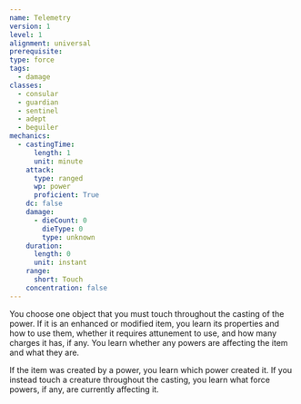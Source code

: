 ```yaml
---
name: Telemetry
version: 1
level: 1
alignment: universal
prerequisite: 
type: force
tags:
  - damage
classes:
  - consular
  - guardian
  - sentinel
  - adept
  - beguiler
mechanics:
  - castingTime:
      length: 1
      unit: minute
    attack:
      type: ranged
      wp: power
      proficient: True
    dc: false
    damage:
      - dieCount: 0
        dieType: 0
        type: unknown
    duration:
      length: 0
      unit: instant
    range:
      short: Touch
    concentration: false
---
```

You choose one object that you must touch throughout the casting of the power. If it is an enhanced or modified item, you learn its properties and how to use them, whether it requires attunement to use, and how many charges it has, if any. You learn whether any powers are affecting the item and what they are.

If the item was created by a power, you learn which power created it. If you instead touch a creature throughout the casting, you learn what force powers, if any, are currently affecting it.
    